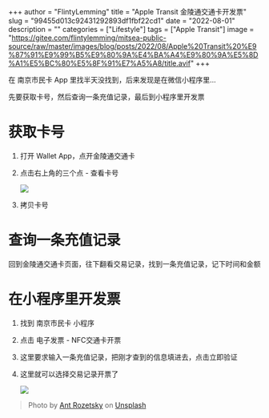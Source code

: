 +++
author = "FlintyLemming"
title = "Apple Transit 金陵通交通卡开发票"
slug = "99455d013c92431292893df1fbf22cd1"
date = "2022-08-01"
description = ""
categories = ["Lifestyle"]
tags = ["Apple Transit"]
image = "https://gitee.com/flintylemming/mitsea-public-source/raw/master/images/blog/posts/2022/08/Apple%20Transit%20%E9%87%91%E9%99%B5%E9%80%9A%E4%BA%A4%E9%80%9A%E5%8D%A1%E5%BC%80%E5%8F%91%E7%A5%A8/title.avif"
+++

在 南京市民卡 App 里找半天没找到，后来发现是在微信小程序里…

先要获取卡号，然后查询一条充值记录，最后到小程序里开发票

# 获取卡号

1. 打开 Wallet App，点开金陵通交通卡
2. 点击右上角的三个点 - 查看卡号

    ![](https://gitee.com/flintylemming/mitsea-public-source/raw/master/images/blog/posts/2022/08/Apple%20Transit%20%E9%87%91%E9%99%B5%E9%80%9A%E4%BA%A4%E9%80%9A%E5%8D%A1%E5%BC%80%E5%8F%91%E7%A5%A8/1.avif)

3. 拷贝卡号

# 查询一条充值记录

回到金陵通交通卡页面，往下翻看交易记录，找到一条充值记录，记下时间和金额

# 在小程序里开发票

1. 找到 南京市民卡 小程序
2. 点击 电子发票 - NFC交通卡开票
3. 这里要求输入一条充值记录，把刚才查到的信息填进去，点击立即验证
4. 这里就可以选择交易记录开票了

    ![](https://gitee.com/flintylemming/mitsea-public-source/raw/master/images/blog/posts/2022/08/Apple%20Transit%20%E9%87%91%E9%99%B5%E9%80%9A%E4%BA%A4%E9%80%9A%E5%8D%A1%E5%BC%80%E5%8F%91%E7%A5%A8/2.avif)

> Photo by [Ant Rozetsky](https://unsplash.com/@rozetsky?utm_source=unsplash&utm_medium=referral&utm_content=creditCopyText) on [Unsplash](https://unsplash.com/s/photos/bus?utm_source=unsplash&utm_medium=referral&utm_content=creditCopyText)
  